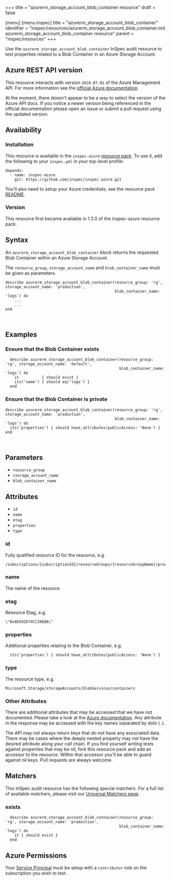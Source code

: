 +++
title = "azurerm_storage_account_blob_container resource"
draft = false

[menu]
  [menu.inspec]
    title = "azurerm_storage_account_blob_container"
    identifier = "inspec/resources/azurerm_storage_account_blob_container.md azurerm_storage_account_blob_container resource"
    parent = "inspec/resources"
+++


Use the `azurerm_storage_account_blob_container` InSpec audit resource to test properties related to a
Blob Container in an Azure Storage Account.
<br />

## Azure REST API version

This resource interacts with version `2018-07-01` of the Azure
Management API. For more information see the [official Azure documentation](https://docs.microsoft.com/en-us/rest/api/storagerp/blobcontainers/blobcontainers_get).

At the moment, there doesn't appear to be a way to select the version of the
Azure API docs. If you notice a newer version being referenced in the official
documentation please open an issue or submit a pull request using the updated
version.

## Availability

### Installation

This resource is available in the `inspec-azure` [resource
pack](https://www.inspec.io/docs/reference/glossary/#resource-pack). To use it, add the
following to your `inspec.yml` in your top-level profile:

    depends:
      - name: inspec-azure
        git: https://github.com/inspec/inspec-azure.git

You'll also need to setup your Azure credentials; see the resource pack
[README](https://github.com/inspec/inspec-azure#inspec-for-azure).

### Version

This resource first became available in 1.3.0 of the inspec-azure resource pack.

## Syntax

An `azurerm_storage_account_blob_container` block returns the requested Blob Container within an Azure Storage Account.

The `resource_group`, `storage_account_name` and `blob_container_name` must be given as
    parameters.

    describe azurerm_storage_account_blob_container(resource_group: 'rg', storage_account_name: 'production',
                                                    blob_container_name: 'logs') do
        ...
        ...
    end

<br />

## Examples

### Ensure that the Blob Container exists

      describe azurerm_storage_account_blob_container(resource_group: 'rg', storage_account_name: 'default',
                                                      blob_container_name: 'logs') do
        it          { should exist }
        its('name') { should eq('logs') }
      end

### Ensure that the Blob Container is private

    describe azurerm_storage_account_blob_container(resource_group: 'rg', storage_account_name: 'production',
                                                    blob_container_name: 'logs') do
      its('properties') { should have_attributes(publicAccess: 'None') }
    end
<br />

## Parameters

  - `resource_group`
  - `storage_account_name`
  - `blob_container_name`

## Attributes

  - `id`
  - `name`
  - `etag`
  - `properties`
  - `type`

### id

Fully qualified resource ID for the resource, e.g.

    /subscriptions/{subscriptionId}/resourceGroups/{resourceGroupName}/providers/{resourceProviderNamespace}/{resourceType}/{resourceName}

### name

The name of the resource

### etag

Resource Etag, e.g.

    \"0x8D592D74CC20EBA\"

### properties

Additional properties relating to the Blob Container, e.g.

      its('properties') { should have_attributes(publicAccess: 'None') }

### type

The resource type, e.g.

    Microsoft.Storage/storageAccounts/blobServices/containers

### Other Attributes

There are additional attributes that may be accessed that we have not
documented. Please take a look at the [Azure documentation](#-Azure-REST-API-version).
Any attribute in the response may be accessed with the key names separated by
dots (`.`).

The API may not always return keys that do not have any associated data. There
may be cases where the deeply nested property may not have the desired
attribute along your call chain. If you find yourself writing tests against
properties that may be nil, fork this resource pack and add an accessor to the
resource. Within that accessor you'll be able to guard against nil keys. Pull
requests are always welcome.

## Matchers

This InSpec audit resource has the following special matchers. For a full list of
available matchers, please visit our [Universal Matchers
page](https://www.inspec.io/docs/reference/matchers/).

### exists

      describe azurerm_storage_account_blob_container(resource_group: 'rg', storage_account_name: 'production',
                                                      blob_container_name: 'logs') do
        it { should exist }
      end

## Azure Permissions

Your [Service
Principal](https://docs.microsoft.com/en-us/azure/azure-resource-manager/resource-group-create-service-principal-portal)
must be setup with a `contributor` role on the subscription you wish to test.
